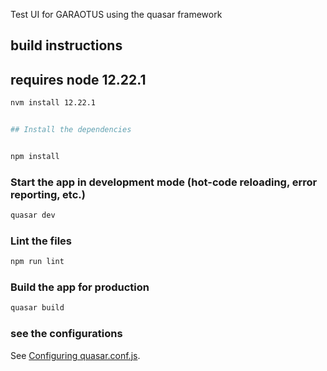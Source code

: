 Test UI for GARAOTUS using the quasar framework

## build instructions

## requires node 12.22.1

```bash
nvm install 12.22.1


## Install the dependencies


npm install
```

### Start the app in development mode (hot-code reloading, error reporting, etc.)

```bash
quasar dev
```

### Lint the files

```bash
npm run lint
```

### Build the app for production

```bash
quasar build
```

### see the configurations

See [Configuring quasar.conf.js](https://v2.quasar.dev/quasar-cli/quasar-conf-js).
